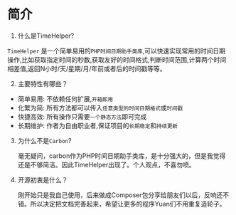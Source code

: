 # 简介

1. 什么是TimeHelper?

`TimeHelper` 是一个简单易用的`PHP时间日期助手类库`,可以快速实现常用的时间日期操作,比如获取指定时间的秒数,获取友好的时间格式,判断时间范围,计算两个时间相差值,返回N小时/天/星期/月/年前或者后的时间戳等等。

2. 主要特性有哪些？

* 简单易用: 不依赖任何扩展,`开箱即用`
* 化繁为简: 所有方法都可以传入`任意类型的时间日期格式`或`时间戳`
* 快捷高效: 所有操作只需要`一个静态方法`即可完成
* 长期维护: 作者为自由职业者,保证项目的`长期稳定`和`持续更新`

3.  为什么不是`Carbon`?

    毫无疑问，carbon作为PHP时间日期助手类库，是十分强大的，但是我觉得还是不够简洁。因此TimeHelper出现了。个人观点，不喜勿喷。
4.  开源初衷是什么？

    刚开始只是我自己使用，后来做成Composer包分享给朋友们以后，反响还不错。所以决定把文档完善起来，希望让更多的程序Yuan们不用重复造轮子。
